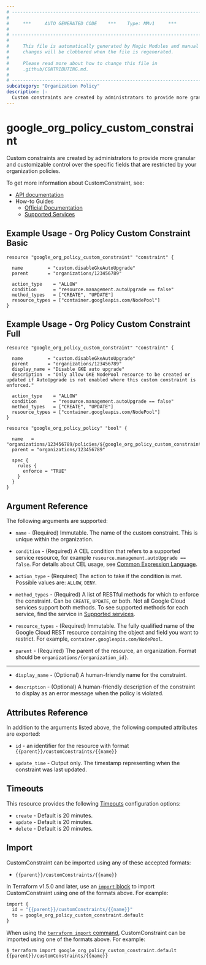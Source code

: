 ```yaml
---
# ----------------------------------------------------------------------------
#
#     ***     AUTO GENERATED CODE    ***    Type: MMv1     ***
#
# ----------------------------------------------------------------------------
#
#     This file is automatically generated by Magic Modules and manual
#     changes will be clobbered when the file is regenerated.
#
#     Please read more about how to change this file in
#     .github/CONTRIBUTING.md.
#
# ----------------------------------------------------------------------------
subcategory: "Organization Policy"
description: |-
  Custom constraints are created by administrators to provide more granular and customizable control over the specific fields that are restricted by your organization policies.
---
```


# google\_org\_policy\_custom\_constraint

Custom constraints are created by administrators to provide more granular and customizable control over the specific fields that are restricted by your organization policies.


To get more information about CustomConstraint, see:

* [API documentation](https://cloud.google.com/resource-manager/docs/reference/orgpolicy/rest/v2/organizations.constraints)
* How-to Guides
    * [Official Documentation](https://cloud.google.com/resource-manager/docs/organization-policy/creating-managing-custom-constraints)
    * [Supported Services](https://cloud.google.com/resource-manager/docs/organization-policy/custom-constraint-supported-services)

## Example Usage - Org Policy Custom Constraint Basic


```hcl
resource "google_org_policy_custom_constraint" "constraint" {

  name         = "custom.disableGkeAutoUpgrade"
  parent       = "organizations/123456789"

  action_type    = "ALLOW"
  condition      = "resource.management.autoUpgrade == false"
  method_types   = ["CREATE", "UPDATE"]
  resource_types = ["container.googleapis.com/NodePool"]
}
```
## Example Usage - Org Policy Custom Constraint Full


```hcl
resource "google_org_policy_custom_constraint" "constraint" {

  name         = "custom.disableGkeAutoUpgrade"
  parent       = "organizations/123456789"
  display_name = "Disable GKE auto upgrade"
  description  = "Only allow GKE NodePool resource to be created or updated if AutoUpgrade is not enabled where this custom constraint is enforced."

  action_type    = "ALLOW"
  condition      = "resource.management.autoUpgrade == false"
  method_types   = ["CREATE", "UPDATE"]
  resource_types = ["container.googleapis.com/NodePool"]
}

resource "google_org_policy_policy" "bool" {

  name   = "organizations/123456789/policies/${google_org_policy_custom_constraint.constraint.name}"
  parent = "organizations/123456789"

  spec {
    rules {
      enforce = "TRUE"
    }
  }
}
```

## Argument Reference

The following arguments are supported:


* `name` -
  (Required)
  Immutable. The name of the custom constraint. This is unique within the organization.

* `condition` -
  (Required)
  A CEL condition that refers to a supported service resource, for example `resource.management.autoUpgrade == false`. For details about CEL usage, see [Common Expression Language](https://cloud.google.com/resource-manager/docs/organization-policy/creating-managing-custom-constraints#common_expression_language).

* `action_type` -
  (Required)
  The action to take if the condition is met.
  Possible values are: `ALLOW`, `DENY`.

* `method_types` -
  (Required)
  A list of RESTful methods for which to enforce the constraint. Can be `CREATE`, `UPDATE`, or both. Not all Google Cloud services support both methods. To see supported methods for each service, find the service in [Supported services](https://cloud.google.com/resource-manager/docs/organization-policy/custom-constraint-supported-services).

* `resource_types` -
  (Required)
  Immutable. The fully qualified name of the Google Cloud REST resource containing the object and field you want to restrict. For example, `container.googleapis.com/NodePool`.

* `parent` -
  (Required)
  The parent of the resource, an organization. Format should be `organizations/{organization_id}`.


- - -


* `display_name` -
  (Optional)
  A human-friendly name for the constraint.

* `description` -
  (Optional)
  A human-friendly description of the constraint to display as an error message when the policy is violated.


## Attributes Reference

In addition to the arguments listed above, the following computed attributes are exported:

* `id` - an identifier for the resource with format `{{parent}}/customConstraints/{{name}}`

* `update_time` -
  Output only. The timestamp representing when the constraint was last updated.


## Timeouts

This resource provides the following
[Timeouts](https://developer.hashicorp.com/terraform/plugin/sdkv2/resources/retries-and-customizable-timeouts) configuration options:

- `create` - Default is 20 minutes.
- `update` - Default is 20 minutes.
- `delete` - Default is 20 minutes.

## Import


CustomConstraint can be imported using any of these accepted formats:

* `{{parent}}/customConstraints/{{name}}`


In Terraform v1.5.0 and later, use an [`import` block](https://developer.hashicorp.com/terraform/language/import) to import CustomConstraint using one of the formats above. For example:

```tf
import {
  id = "{{parent}}/customConstraints/{{name}}"
  to = google_org_policy_custom_constraint.default
}
```

When using the [`terraform import` command](https://developer.hashicorp.com/terraform/cli/commands/import), CustomConstraint can be imported using one of the formats above. For example:

```
$ terraform import google_org_policy_custom_constraint.default {{parent}}/customConstraints/{{name}}
```
